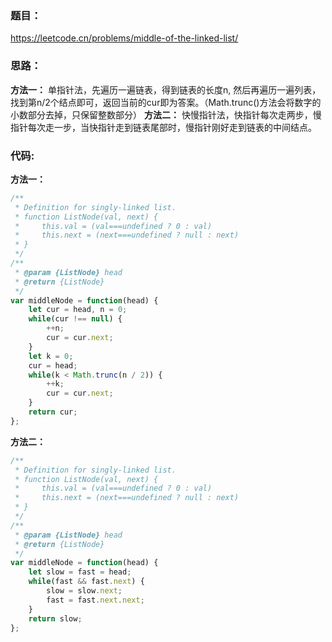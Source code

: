 ### **题目：**
https://leetcode.cn/problems/middle-of-the-linked-list/


### **思路：** 
**方法一：** 单指针法，先遍历一遍链表，得到链表的长度n, 然后再遍历一遍列表，找到第n/2个结点即可，返回当前的cur即为答案。（Math.trunc()方法会将数字的小数部分去掉，只保留整数部分）
**方法二：** 快慢指针法，快指针每次走两步，慢指针每次走一步，当快指针走到链表尾部时，慢指针刚好走到链表的中间结点。

### **代码:**
**方法一：**
```js
/**
 * Definition for singly-linked list.
 * function ListNode(val, next) {
 *     this.val = (val===undefined ? 0 : val)
 *     this.next = (next===undefined ? null : next)
 * }
 */
/**
 * @param {ListNode} head
 * @return {ListNode}
 */
var middleNode = function(head) {
    let cur = head, n = 0;
    while(cur !== null) {
        ++n;
        cur = cur.next;
    }
    let k = 0;
    cur = head;
    while(k < Math.trunc(n / 2)) {
        ++k;
        cur = cur.next;
    }
    return cur;
};
```

**方法二：**
```js
/**
 * Definition for singly-linked list.
 * function ListNode(val, next) {
 *     this.val = (val===undefined ? 0 : val)
 *     this.next = (next===undefined ? null : next)
 * }
 */
/**
 * @param {ListNode} head
 * @return {ListNode}
 */
var middleNode = function(head) {
    let slow = fast = head;
    while(fast && fast.next) {
        slow = slow.next;
        fast = fast.next.next;
    }
    return slow;
};
```